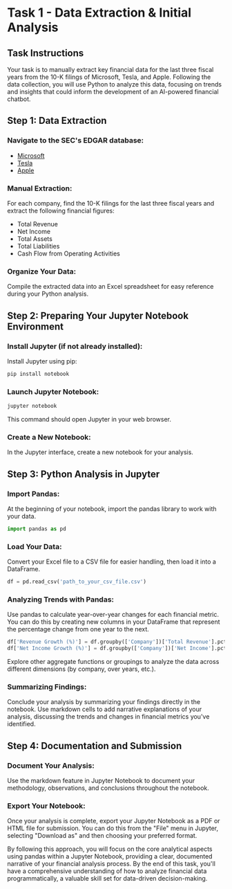 # Task 1 - Data Extraction & Initial Analysis

## Task Instructions
Your task is to manually extract key financial data for the last three fiscal years from the 10-K filings of Microsoft, Tesla, and Apple. Following the data collection, you will use Python to analyze this data, focusing on trends and insights that could inform the development of an AI-powered financial chatbot.

## Step 1: Data Extraction
### Navigate to the SEC's EDGAR database:
- [Microsoft](https://www.sec.gov/edgar/searchedgar/companysearch.html)
- [Tesla](https://www.sec.gov/edgar/searchedgar/companysearch.html)
- [Apple](https://www.sec.gov/edgar/searchedgar/companysearch.html)

### Manual Extraction:
For each company, find the 10-K filings for the last three fiscal years and extract the following financial figures:
- Total Revenue
- Net Income
- Total Assets
- Total Liabilities
- Cash Flow from Operating Activities

### Organize Your Data:
Compile the extracted data into an Excel spreadsheet for easy reference during your Python analysis.

## Step 2: Preparing Your Jupyter Notebook Environment
### Install Jupyter (if not already installed):
Install Jupyter using pip:
```bash
pip install notebook
```

### Launch Jupyter Notebook:
```bash
jupyter notebook
```
This command should open Jupyter in your web browser.

### Create a New Notebook:
In the Jupyter interface, create a new notebook for your analysis.

## Step 3: Python Analysis in Jupyter
### Import Pandas:
At the beginning of your notebook, import the pandas library to work with your data.
```python
import pandas as pd
```

### Load Your Data:
Convert your Excel file to a CSV file for easier handling, then load it into a DataFrame.
```python
df = pd.read_csv('path_to_your_csv_file.csv')
```

### Analyzing Trends with Pandas:
Use pandas to calculate year-over-year changes for each financial metric. You can do this by creating new columns in your DataFrame that represent the percentage change from one year to the next.
```python
df['Revenue Growth (%)'] = df.groupby(['Company'])['Total Revenue'].pct_change() * 100
df['Net Income Growth (%)'] = df.groupby(['Company'])['Net Income'].pct_change() * 100
```
Explore other aggregate functions or groupings to analyze the data across different dimensions (by company, over years, etc.).

### Summarizing Findings:
Conclude your analysis by summarizing your findings directly in the notebook. Use markdown cells to add narrative explanations of your analysis, discussing the trends and changes in financial metrics you've identified.

## Step 4: Documentation and Submission
### Document Your Analysis:
Use the markdown feature in Jupyter Notebook to document your methodology, observations, and conclusions throughout the notebook.

### Export Your Notebook:
Once your analysis is complete, export your Jupyter Notebook as a PDF or HTML file for submission. You can do this from the "File" menu in Jupyter, selecting "Download as" and then choosing your preferred format.

By following this approach, you will focus on the core analytical aspects using pandas within a Jupyter Notebook, providing a clear, documented narrative of your financial analysis process. By the end of this task, you'll have a comprehensive understanding of how to analyze financial data programmatically, a valuable skill set for data-driven decision-making.

